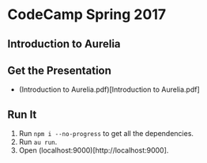 # CodeCamp Spring 2017
## Introduction to Aurelia

## Get the Presentation
- (Introduction to Aurelia.pdf)[Introduction to Aurelia.pdf]

## Run It
1. Run `npm i --no-progress` to get all the dependencies.
2. Run `au run`.
3. Open (localhost:9000)[http://localhost:9000].